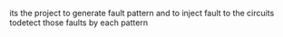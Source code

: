 its the project to generate fault pattern and to inject fault to the circuits todetect those faults by each pattern

